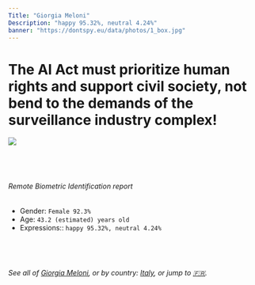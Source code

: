 ```yaml
---
Title: "Giorgia Meloni"
Description: "happy 95.32%, neutral 4.24%"
banner: "https://dontspy.eu/data/photos/1_box.jpg"
---
```


# The AI Act must prioritize human rights and support civil society, not bend to the demands of the surveillance industry complex!

<link rel="stylesheet" type="text/css" href="/css/blog.css" />

<div class="is-fake" hidden>

_This image is **clearly fake**_, yet we [continue to collect them because the AI Act negotiations](/blog/why-deepfake/) are heading in a direction that will only make people's lives more complicated. For a more in-depth explanation, read: [Double threat: why losing the battle against Face Biometrics would fuel the proliferation of deepfakes](/blog/the-dual-threat-how-losing-the-biometric-battle-fuels-deepfake-proliferation/).


</div>

<!-- <img src="https://dontspy.eu/data/photos/54_box.jpg" /> -->
<img src="https://dontspy.eu/data/photos/1_box.jpg" />

## <br>

###### Remote Biometric Identification report

* <span class="label">Gender:</span> `Female 92.3%`
* <span class="label">Age:</span> `43.2 (estimated) years old`
* <span class="label">Expressions::</span> `happy 95.32%, neutral 4.24%`

## <br>

###### See all of [Giorgia Meloni](/policymaker#Giorgia%20Meloni), or by country: [Italy](/country#Italy), or jump to [🇫🇷](/x/80).

## <br>
